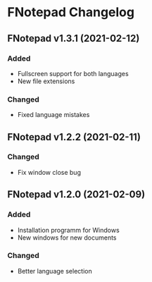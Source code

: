 # FNotepad Changelog

## FNotepad v1.3.1 (2021-02-12)

### Added
- Fullscreen support for both languages
- New file extensions

### Changed
- Fixed language mistakes


## FNotepad v1.2.2 (2021-02-11)

### Changed
- Fix window close bug


## FNotepad v1.2.0 (2021-02-09)

### Added
- Installation programm for Windows
- New windows for new documents

### Changed
- Better language selection
